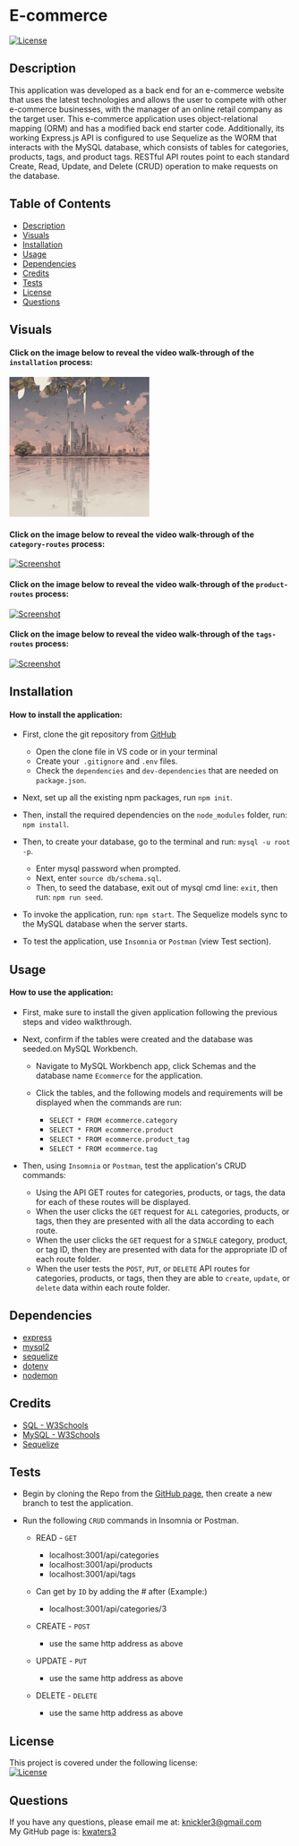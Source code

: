 # E-commerce

[![License](https://img.shields.io/badge/License-MIT-turquoise.svg)](https://opensource.org/licenses/MIT)

## Description

This application was developed as a back end for an e-commerce website that uses the latest technologies and allows the user to compete with other e-commerce businesses, with the manager of an online retail company as the target user. This e-commerce application uses object-relational mapping (ORM) and has a modified back end starter code. Additionally, its working Express.js API is configured to use Sequelize as the WORM that interacts with the MySQL database, which consists of tables for categories, products, tags, and product tags. RESTful API routes point to each standard Create, Read, Update, and Delete (CRUD) operation to make requests on the database.

## Table of Contents

- [Description](#description)
- [Visuals](#visuals)
- [Installation](#installation)
- [Usage](#usage)
- [Dependencies](#dependencies)
- [Credits](#credits)
- [Tests](#Tests)
- [License](#license)
- [Questions](#questions)

## Visuals

#### Click on the image below to reveal the video walk-through of the `installation` process:

[![Screenshot](./assets/images/initial.png)](https://youtu.be/II7sBMICwN8)

#### Click on the image below to reveal the video walk-through of the `category-routes` process:

[![Screenshot](./assets/images/screenshot1.png)](https://drive.google.com/file/d/1QbotX_8gA8kMAfb2h3Fc35aLuqua1c3N/view)

#### Click on the image below to reveal the video walk-through of the `product-routes` process:

[![Screenshot](./assets/images/screenshot1.png)](https://drive.google.com/file/d/1QbotX_8gA8kMAfb2h3Fc35aLuqua1c3N/view)

#### Click on the image below to reveal the video walk-through of the `tags-routes` process:

[![Screenshot](./assets/images/screenshot1.png)](https://drive.google.com/file/d/1QbotX_8gA8kMAfb2h3Fc35aLuqua1c3N/view)



## Installation

#### How to install the application:

- First, clone the git repository from [GitHub](https://github.com/kwaters3/E-Commerce) 
    - Open the clone file in VS code or in your terminal 
    - Create your` .gitignore` and `.env` files.
    - Check the `dependencies` and `dev-dependencies` that are needed on `package.json`.
- Next, set up all the existing npm packages, run `npm init`.

- Then, install the required dependencies on the `node_modules` folder, run: `npm install`.

- Then, to create your database, go to the terminal and run: `mysql -u root -p`. 
  - Enter mysql password when prompted.
  - Next, enter `source db/schema.sql`. 
  - Then, to seed the database, exit out of mysql cmd line: `exit`, then run: `npm run seed`. 

- To invoke the application, run: `npm start`. The Sequelize models sync to the MySQL database when the server starts. 

- To test the application, use `Insomnia` or `Postman` (view Test section).


## Usage

#### How to use the application:

- First, make sure to install the given application following the previous steps and video walkthrough. 

-  Next, confirm if the tables were created and the database was seeded.on MySQL Workbench.
    - Navigate to MySQL Workbench app, click Schemas and the database name `Ecommerce` for the application. 
    - Click the tables, and the following models and requirements will be displayed when the commands are run:
        
        - `SELECT * FROM ecommerce.category`
        - `SELECT * FROM ecommerce.product`
        - `SELECT * FROM ecommerce.product_tag`
        - `SELECT * FROM ecommerce.tag`

- Then, using `Insomnia` or `Postman`, test the application's CRUD commands:
    -  Using the API GET routes for categories, products, or tags, the data for each of these routes will be displayed. 
    - When the user clicks the `GET` request for `ALL` categories, products, or tags, then they are presented with all the data according to each route. 
    - When the user clicks the `GET` request for a `SINGLE` category, product, or tag ID, then they are presented with data for the appropriate ID of each route folder. 
    - When the user tests the `POST`, `PUT`, or `DELETE` API routes for categories, products, or tags, then they are able to `create`, `update`, or `delete` data within each route folder. 


## Dependencies


- [express](https://www.npmjs.com/package/express)
- [mysql2](https://www.npmjs.com/package/mysql2)
- [sequelize](https://www.npmjs.com/package/sequelize)
- [dotenv](https://www.npmjs.com/package/dotenv)
- [nodemon](https://www.npmjs.com/package/nodemon)

## Credits

- [SQL - W3Schools](https://www.w3schools.com/sql/sql_intro.asp)
- [MySQL - W3Schools](https://www.w3schools.com/mysql/mysql_sql.asp)
- [Sequelize](https://sequelize.org/)

## Tests

- Begin by cloning the Repo from the [GitHub page](https://github.com/kwaters3/E-Commerce), then create a new branch to test the application.
- Run the following `CRUD` commands in Insomnia or Postman. 

    - READ - `GET`
      - localhost:3001/api/categories
      - localhost:3001/api/products
      - localhost:3001/api/tags
    - Can get by `ID` by adding the # after (Example:)
      - localhost:3001/api/categories/3
      
    - CREATE - `POST`
      - use the same http address as above
    - UPDATE - `PUT`
      - use the same http address as above
    - DELETE - `DELETE`
      - use the same http address as above


## License

This project is covered under the following license: <br/>
[![License](https://img.shields.io/badge/License-MIT-turquoise.svg)](https://opensource.org/licenses/MIT)

## Questions

If you have any questions, please email me at: knickler3@gmail.com <br/>
My GitHub page is: [kwaters3](https://github.com/kwaters3)
